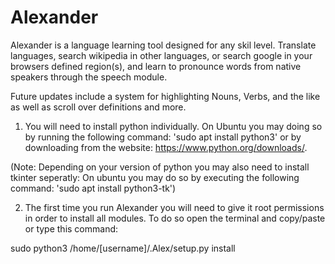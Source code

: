 # Alexander

<!-- I am teaching myself* python. This is my first attempt at programming anything since myspace.com. ANY advice, input, critique, or hatemail is welcomed @ theoriginalashketchum@protonmail.com -->

Alexander is a language learning tool designed for any skil level. Translate languages, search wikipedia in other languages, or search google in your browsers defined region(s), and learn to pronounce words from native speakers through the speech module.

Future updates include a system for highlighting Nouns, Verbs, and the like as well as scroll over definitions and more.

1. You will need to install python individually. On Ubuntu you may doing so by running the following command: 'sudo apt install python3' or by downloading from the website: https://www.python.org/downloads/.

(Note: Depending on your version of python you may also need to install tkinter seperatly: On ubuntu you may do so by executing the following command: 'sudo apt install python3-tk')

2. The first time you run Alexander you will need to give it root permissions in order to install all modules. To do so open the terminal and copy/paste or type this command:

sudo python3 /home/[username]/.Alex/setup.py install

<!--** if pytutorial != understood:
           try:
              google
           except:
              pytutorial.destroy
        else:
            message.Leon

        ty                           -->
